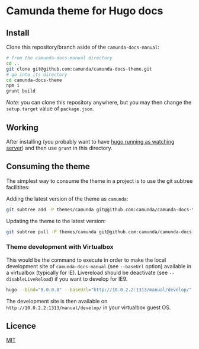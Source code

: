 # Camunda theme for Hugo docs

## Install

Clone this repository/branch aside of the `camunda-docs-manual`:

```sh
# from the camunda-docs-manual directory
cd ..
git clone git@github.com:camunda/camunda-docs-theme.git
# go into its directory
cd camunda-docs-theme
npm i
grunt build
```

_Note:_ you can clone this repository anywhere,
but you may then change the `setup.target` value of `package.json`.

## Working

After installing (you probably want to have [hugo running as watching server][building-docs])
and then use `grunt` in this directory.

## Consuming the theme

The simplest way to consume the theme in a project is to use the git subtree facilitites:

Adding the latest version of the theme as `camunda`:

```bash
git subtree add -P themes/camunda git@github.com:camunda/camunda-docs-theme.git dist --squash
```

Updating the theme to the latest version:

```bash
git subtree pull -P themes/camunda git@github.com:camunda/camunda-docs-theme.git dist --squash
```

### Theme development with Virtualbox

This would be the command to execute in order to make the local development site
of `camunda-docs-manual` (see `--baseUrl` option) available in a virtualbox (typically for IE).
Livereload should be deactivate (see `--disableLiveReload`) if you want to develop for IE9.

```sh
hugo --bind="0.0.0.0" --baseUrl="http://10.0.2.2:1313/manual/develop/" -w --disableLiveReload=true server
```

The development site is then available on `http://10.0.2.2:1313/manual/develop/` in your virtualbox
guest OS.

## Licence

[MIT](LICENSE)


[building-docs]: https://github.com/camunda/camunda-docs-manual/#building-the-documentation
